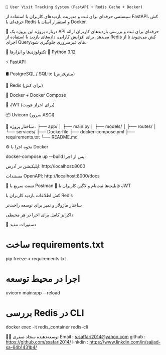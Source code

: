                                                                                                                                                                                                                                                                              🚀 User Visit Tracking System (FastAPI + Redis Cache + Docker)
سیستمی حرفه‌ای برای ثبت و مدیریت بازدیدهای کاربران با استفاده از FastAPI، کش حرفه‌ای با Redis و استقرار آسان با Docker.

🧠 درباره پروژه
این پروژه یک API حرفه‌ای برای ثبت و بررسی بازدیدهای کاربران ارائه می‌دهد. برای افزایش کارایی، داده‌های بازدید با استفاده از Redis کش می‌شوند تا از اجرای Queryهای غیرضروری جلوگیری شود.

🔧 تکنولوژی‌ها و ابزارها
🐍 Python 3.12

⚡ FastAPI

🛢 PostgreSQL / SQLite (پیش‌فرض)

🚀 Redis (برای کش)

🐳 Docker + Docker Compose

🔐 JWT (برای احراز هویت)

📦 Uvicorn (سرور ASGI)

📂 ساختار پروژه
.
├── app/
│   ├── main.py
│   ├── models/
│   ├── routes/
│   └── services/
├── Dockerfile
├── docker-compose.yml
├── requirements.txt
└── README.md


⚙️ نحوه اجرا با Docker

docker-compose up --build
پس از اجرا:

اپلیکیشن در آدرس: http://localhost:8000

مستندات OpenAPI: http://localhost:8000/docs

🧪 تست سریع با Postman
🧠 قابلیت‌ها
ثبت‌نام و لاگین کاربران با JWT

کش اطلاعات بازدید کاربران با Redis

ساختار ماژولار و تمیز برای توسعه راحت‌تر

داکرایز کامل برای اجرا در هر محیطی


🧰 دستورات مفید

# ساخت requirements.txt
pip freeze > requirements.txt

# اجرا در محیط توسعه
uvicorn main:app --reload

# بررسی Redis در CLI
docker exec -it redis_container redis-cli

👨‍💻 توسعه‌دهنده
سجاد صفری 
Email : s.saffari2014@yahoo.com
github : https://github.com/ssafari2014/
linkdin : https://www.linkdin.com/in/sajjad-sa-64b1431b4/



